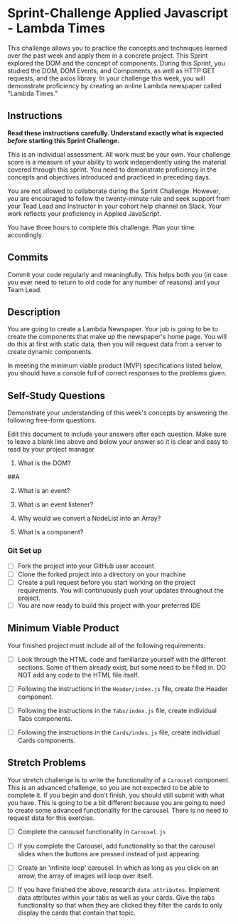# Sprint-Challenge Applied Javascript - Lambda Times

This challenge allows you to practice the concepts and techniques learned over the past week and apply them in a concrete project. This Sprint explored the DOM and the concept of components. During this Sprint, you studied the DOM, DOM Events, and Components, as well as HTTP GET requests, and the axios library. In your challenge this week, you will demonstrate proficiency by creating an online Lambda newspaper called "Lambda Times."

## Instructions

**Read these instructions carefully. Understand exactly what is expected _before_ starting this Sprint Challenge.**

This is an individual assessment. All work must be your own. Your challenge score is a measure of your ability to work independently using the material covered through this sprint. You need to demonstrate proficiency in the concepts and objectives introduced and practiced in preceding days.

You are not allowed to collaborate during the Sprint Challenge. However, you are encouraged to follow the twenty-minute rule and seek support from your Tead Lead and Instructor in your cohort help channel on Slack. Your work reflects your proficiency in Applied JavaScript.

You have three hours to complete this challenge. Plan your time accordingly.

## Commits

Commit your code regularly and meaningfully. This helps both you (in case you ever need to return to old code for any number of reasons) and your Team Lead.

## Description

You are going to create a Lambda Newspaper. Your job is going to be to create the components that make up the newspaper's home page. You will do this at first with static data, then you will request data from a server to create dynamic components.

In meeting the minimum viable product (MVP) specifications listed below, you should have a console full of correct responses to the problems given.

## Self-Study Questions

Demonstrate your understanding of this week's concepts by answering the following free-form questions.

Edit this document to include your answers after each question. Make sure to leave a blank line above and below your answer so it is clear and easy to read by your project manager

1. What is the DOM?

##A

2. What is an event?

3. What is an event listener?

4. Why would we convert a NodeList into an Array?

5. What is a component?

### Git Set up

-   [ ] Fork the project into your GitHub user account
-   [ ] Clone the forked project into a directory on your machine
-   [ ] Create a pull request before you start working on the project requirements. You will continuously push your updates throughout the project.
-   [ ] You are now ready to build this project with your preferred IDE

## Minimum Viable Product

Your finished project must include all of the following requirements:

-   [ ] Look through the HTML code and familiarize yourself with the different sections. Some of them already exist, but some need to be filled in. DO NOT add any code to the HTML file itself.

-   [ ] Following the instructions in the `Header/index.js` file, create the Header component.

-   [ ] Following the instructions in the `Tabs/index.js` file, create individual Tabs components.

-   [ ] Following the instructions in the `Cards/index.js` file, create individual Cards components.

## Stretch Problems

Your stretch challenge is to write the functionality of a `Carousel` component. This is an advanced challenge, so you are not expected to be able to complete it. If you begin and don't finish, you should still submit with what you have. This is going to be a bit different because you are going to need to create some advanced functionality for the carousel. There is no need to request data for this exercise.

-   [ ] Complete the carousel functionality in `Carousel.js`

-   [ ] If you complete the Carousel, add functionality so that the carousel slides when the buttons are pressed instead of just appearing.

-   [ ] Create an 'infinite loop' carousel. In which as long as you click on an arrow, the array of images will loop over itself.

-   [ ] If you have finished the above, research `data attributes`. Implement data attributes within your tabs as well as your cards. Give the tabs functionality so that when they are clicked they filter the cards to only display the cards that contain that topic.
